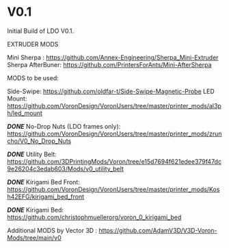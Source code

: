 # V0.1


Initial Build of LDO V0.1.

EXTRUDER MODS

Mini Sherpa : https://github.com/Annex-Engineering/Sherpa_Mini-Extruder
Sherpa AfterBuner: https://github.com/PrintersForAnts/Mini-AfterSherpa



MODS to be used:

Side-Swipe: https://github.com/oldfar-t/Side-Swipe-Magnetic-Probe
LED Mount: https://github.com/VoronDesign/VoronUsers/tree/master/printer_mods/al3ph/led_mount

***DONE*** No-Drop Nuts (LDO frames only): https://github.com/VoronDesign/VoronUsers/tree/master/printer_mods/zruncho/V0_No_Drop_Nuts

***DONE*** Utility Belt: https://github.com/3DPrintingMods/Voron/tree/e15d7694f621edee379f47dc9e26204c3edab603/Mods/v0_utility_belt

***DONE*** Kirigami Bed Front: https://github.com/VoronDesign/VoronUsers/tree/master/printer_mods/Kosh42EFG/kirigami_bed_front

***DONE*** Kirigami Bed: https://github.com/christophmuellerorg/voron_0_kirigami_bed

Additional MODS by Vector 3D : https://github.com/AdamV3D/V3D-Voron-Mods/tree/main/v0

